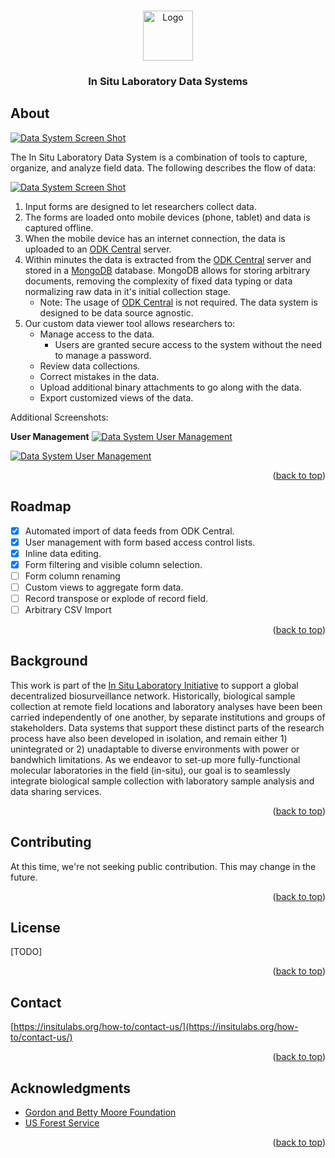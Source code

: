 <!-- Improved compatibility of back to top link: See: https://github.com/othneildrew/Best-README-Template/pull/73 -->
<a name="readme-top"></a>

<!-- PROJECT LOGO -->
<br />
<div align="center">
  <a href="https://insitulabs.org">
    <img src="https://insitulabs.org/static-assets/isl-logo.png" alt="Logo" width="80" height="80">
  </a>

  <h3 align="center">In Situ Laboratory Data Systems</h3>
</div>


<!-- ABOUT THE PROJECT -->
## About

[![Data System Screen Shot](https://insitulabs.org/static-assets/data-viewer-screenshot.jpg)](https://insitulabs.org/static-assets/data-viewer-screenshot.jpg)

The In Situ Laboratory Data System is a combination of tools to capture, organize, and analyze field data. The following describes the flow of data:

[![Data System Screen Shot](https://insitulabs.org/static-assets/isl-data-system-flow.jpg)](https://insitulabs.org/static-assets/isl-data-system-flow.jpg)


1. Input forms are designed to let researchers collect data.
1. The forms are loaded onto mobile devices (phone, tablet) and data is captured offline.
1. When the mobile device has an internet connection, the data is uploaded to an [ODK Central](https://github.com/getodk/central) server.
1. Within minutes the data is extracted from the [ODK Central](https://github.com/getodk/central) server and stored in a [MongoDB](https://www.mongodb.com) database. MongoDB allows for storing arbitrary documents, removing the complexity of fixed data typing or data normalizing raw data in it's initial collection stage.
   * Note: The usage of [ODK Central](https://github.com/getodk/central) is not required.
   The data system is designed to be data source agnostic.
1. Our custom data viewer tool allows researchers to:
    * Manage access to the data.
       * Users are granted secure access to the system without the need to manage a password.
    * Review data collections.
    * Correct mistakes in the data.
    * Upload additional binary attachments to go along with the data.
    * Export customized views of the data.


Additional Screenshots:

**User Management**
[![Data System User Management](https://insitulabs.org/static-assets/isl-data-user-list.jpg)](https://insitulabs.org/static-assets/isl-data-user-list.jpg)

[![Data System User Management](https://insitulabs.org/static-assets/isl-data-user-edit.jpg)](https://insitulabs.org/static-assets/isl-data-user-edit.jpg)


<p align="right">(<a href="#readme-top">back to top</a>)</p>


<!--
## Getting Started

This is an example of how you may give instructions on setting up your project locally.
To get a local copy up and running follow these simple example steps.

### Prerequisites

This is an example of how to list things you need to use the software and how to install them.
* npm
  ```sh
  npm install npm@latest -g
  ```

### Installation

1. Get a free API Key at [https://example.com](https://example.com)
2. Clone the repo
   ```sh
   git clone https://github.com/github_username/repo_name.git
   ```
3. Install NPM packages
   ```sh
   npm install
   ```
4. Enter your API in `config.js`
   ```js
   const API_KEY = 'ENTER YOUR API';
   ```

<p align="right">(<a href="#readme-top">back to top</a>)</p>


## Usage

Use this space to show useful examples of how a project can be used. Additional screenshots, code examples and demos work well in this space. You may also link to more resources.

_For more examples, please refer to the [Documentation](https://example.com)_

<p align="right">(<a href="#readme-top">back to top</a>)</p>
-->


<!-- ROADMAP -->
## Roadmap

- [x] Automated import of data feeds from ODK Central.
- [x] User management with form based access control lists.
- [x] Inline data editing.
- [x] Form filtering and visible column selection.
- [ ] Form column renaming
- [ ] Custom views to aggregate form data.
- [ ] Record transpose or explode of record field.
- [ ] Arbitrary CSV Import

<p align="right">(<a href="#readme-top">back to top</a>)</p>

## Background

This work is part of the [In Situ Laboratory Initiative](https://insitulabs.org/) to support a global decentralized biosurveillance network. Historically, biological sample collection at remote field locations and laboratory analyses have been been carried independently of one another, by separate institutions and groups of stakeholders. Data systems that support these distinct parts of the research process have also been developed in isolation, and remain either 1) unintegrated or 2) unadaptable to diverse environments with power or bandwhich limitations. As we endeavor to set-up more fully-functional molecular laboratories in the field (in-situ), our goal is to seamlessly integrate biological sample collection with laboratory sample analysis and data sharing services.

<p align="right">(<a href="#readme-top">back to top</a>)</p>

## Contributing

At this time, we're not seeking public contribution. This may change in the future.

<p align="right">(<a href="#readme-top">back to top</a>)</p>

## License

[TODO]

<p align="right">(<a href="#readme-top">back to top</a>)</p>



## Contact

[https://insitulabs.org/how-to/contact-us/](https://insitulabs.org/how-to/contact-us/)

<p align="right">(<a href="#readme-top">back to top</a>)</p>



<!-- ACKNOWLEDGMENTS -->
## Acknowledgments

* [Gordon and Betty Moore Foundation](https://www.moore.org/)
* [US Forest Service](https://www.fs.usda.gov/)

<p align="right">(<a href="#readme-top">back to top</a>)</p>

